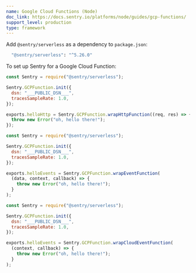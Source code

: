```yaml
---
name: Google Cloud Functions (Node)
doc_link: https://docs.sentry.io/platforms/node/guides/gcp-functions/
support_level: production
type: framework
---
```


Add `@sentry/serverless` as a dependency to `package.json`:

```bash
  "@sentry/serverless": "^5.26.0"
```

To set up Sentry for a Google Cloud Function:

```javascript {tabTitle:http functions}
const Sentry = require("@sentry/serverless");

Sentry.GCPFunction.init({
  dsn: "___PUBLIC_DSN___",
  tracesSampleRate: 1.0,
});

exports.helloHttp = Sentry.GCPFunction.wrapHttpFunction((req, res) => {
  throw new Error("oh, hello there!");
});
```

```javascript {tabTitle:background functions}
const Sentry = require("@sentry/serverless");

Sentry.GCPFunction.init({
  dsn: "___PUBLIC_DSN___",
  tracesSampleRate: 1.0,
});

exports.helloEvents = Sentry.GCPFunction.wrapEventFunction(
  (data, context, callback) => {
    throw new Error("oh, hello there!");
  }
);
```

```javascript {tabTitle:cloudEvents}
const Sentry = require("@sentry/serverless");

Sentry.GCPFunction.init({
  dsn: "___PUBLIC_DSN___",
  tracesSampleRate: 1.0,
});

exports.helloEvents = Sentry.GCPFunction.wrapCloudEventFunction(
  (context, callback) => {
    throw new Error("oh, hello there!");
  }
);
```
